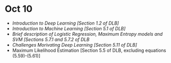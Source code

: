 # Oct 10

- *Introduction to Deep Learning [Section 1.2 of DLB]*
- *Introduction to Machine Learning [Section 5.1 of DLB]*
- *Brief description of Logistic Regression, Maximum Entropy models and SVM [Sections 5.7.1 and 5.7.2 of DLB*
- *Challenges Morivating Deep Learning [Section 5.11 of DLB]*
- Maximum Likelihood Estimation [Section 5.5 of DLB, excluding equations (5.59)-(5.61)]

